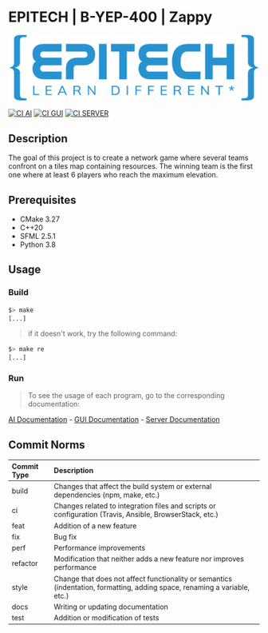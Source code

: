 # EPITECH | B-YEP-400 | Zappy

![Epitech](doc/png/Epitech_banner.png)

[![CI AI](https://github.com/EpitechPromo2027/B-YEP-400-BDX-4-1-zappy-jules.sourbets/actions/workflows/AI.yml/badge.svg)](https://github.com/EpitechPromo2027/B-YEP-400-BDX-4-1-zappy-jules.sourbets/actions/workflows/AI.yml)
[![CI GUI](https://github.com/EpitechPromo2027/B-YEP-400-BDX-4-1-zappy-jules.sourbets/actions/workflows/GUI.yml/badge.svg)](https://github.com/EpitechPromo2027/B-YEP-400-BDX-4-1-zappy-jules.sourbets/actions/workflows/GUI.yml)
[![CI SERVER](https://github.com/EpitechPromo2027/B-YEP-400-BDX-4-1-zappy-jules.sourbets/actions/workflows/Server.yml/badge.svg)](https://github.com/EpitechPromo2027/B-YEP-400-BDX-4-1-zappy-jules.sourbets/actions/workflows/Server.yml)


## Description

The goal of this project is to create a network game where several teams confront on a tiles map
containing resources.
The winning team is the first one where at least 6 players who reach the maximum elevation.


## Prerequisites

- CMake 3.27
- C++20
- SFML 2.5.1
- Python 3.8


## Usage

### Build

```bash
$> make
[...]
```
> if it doesn't work, try the following command:
```bash
$> make re
[...]
```

### Run

>To see the usage of each program, go to the corresponding documentation:

[AI Documentation](App/AI/README.md) - 
[GUI Documentation](App/GUI/README.md) -
[Server Documentation](App/Server/README.md)

## Commit Norms

| Commit Type | Description                                                                                                               |
|:------------|:--------------------------------------------------------------------------------------------------------------------------|
| build       | Changes that affect the build system or external dependencies (npm, make, etc.)                                           |
| ci          | Changes related to integration files and scripts or configuration (Travis, Ansible, BrowserStack, etc.)                   |
| feat        | Addition of a new feature                                                                                                 |
| fix         | Bug fix                                                                                                                   |
| perf        | Performance improvements                                                                                                  |
| refactor    | Modification that neither adds a new feature nor improves performance                                                     |
| style       | Change that does not affect functionality or semantics (indentation, formatting, adding space, renaming a variable, etc.) |
| docs        | Writing or updating documentation                                                                                         |
| test        | Addition or modification of tests                                                                                         |